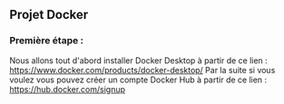 ## Projet Docker

### Première étape :
Nous allons tout d'abord installer Docker Desktop à partir de ce lien : https://www.docker.com/products/docker-desktop/
Par la suite si vous voulez vous pouvez créer un compte Docker Hub à partir de ce lien : https://hub.docker.com/signup
